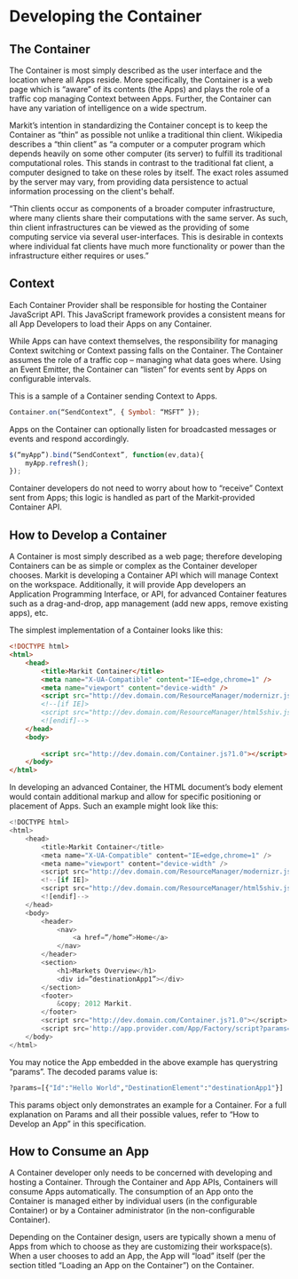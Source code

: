 # Developing the Container

## The Container

The Container is most simply described as the user interface and the location where all Apps reside. More specifically, the Container is a web page which is “aware” of its contents (the Apps) and plays the role of a traffic cop managing Context between Apps. Further, the Container can have any variation of intelligence on a wide spectrum. 

Markit’s intention in standardizing the Container concept is to keep the Container as “thin” as possible not unlike a traditional thin client. Wikipedia describes a “thin client” as “a computer or a computer program which depends heavily on some other computer (its server) to fulfill its traditional computational roles. This stands in contrast to the traditional fat client, a computer designed to take on these roles by itself. The exact roles assumed by the server may vary, from providing data persistence to actual information processing on the client's behalf.

“Thin clients occur as components of a broader computer infrastructure, where many clients share their computations with the same server. As such, thin client infrastructures can be viewed as the providing of some computing service via several user-interfaces. This is desirable in contexts where individual fat clients have much more functionality or power than the infrastructure either requires or uses.”

## Context

Each Container Provider shall be responsible for hosting the Container JavaScript API. This JavaScript framework provides a consistent means for all App Developers to load their Apps on any Container.

While Apps can have context themselves, the responsibility for managing Context switching or Context passing falls on the Container. The Container assumes the role of a traffic cop – managing what data goes where. Using an Event Emitter, the Container can “listen” for events sent by Apps on configurable intervals.

This is a sample of a Container sending Context to Apps. 

```javascript
Container.on(“SendContext”, { Symbol: “MSFT” });
```

Apps on the Container can optionally listen for broadcasted messages or events and respond accordingly.

```javascript
$(“myApp”).bind(“SendContext”, function(ev,data){
	myApp.refresh();
});
```

Container developers do not need to worry about how to “receive” Context sent from Apps; this logic is handled as part of the Markit-provided Container API.

## How to Develop a Container

A Container is most simply described as a web page; therefore developing Containers can be as simple or complex as the Container developer chooses. Markit is developing a Container API which will manage Context on the workspace. Additionally, it will provide App developers an Application Programming Interface, or API, for advanced Container features such as a drag-and-drop, app management (add new apps, remove existing apps), etc.

The simplest implementation of a Container looks like this:

```html
<!DOCTYPE html>
<html>
	<head>
		<title>Markit Container</title>
		<meta name="X-UA-Compatible" content="IE=edge,chrome=1" />
		<meta name="viewport" content="device-width" />
		<script src="http://dev.domain.com/ResourceManager/modernizr.js"></script>
		<!--[if IE]>
		<script src="http://dev.domain.com/ResourceManager/html5shiv.js"></script>
		<![endif]-->
	</head>
	<body>
		
		<script src="http://dev.domain.com/Container.js?1.0"></script>
	</body>
</html>
```

In developing an advanced Container, the HTML document’s body element would contain additional markup and allow for specific positioning or placement of Apps. Such an example might look like this:

```javascript
<!DOCTYPE html>
<html>
	<head>
		<title>Markit Container</title>
		<meta name="X-UA-Compatible" content="IE=edge,chrome=1" />
		<meta name="viewport" content="device-width" />
		<script src="http://dev.domain.com/ResourceManager/modernizr.js"></script>
		<!--[if IE]>
		<script src="http://dev.domain.com/ResourceManager/html5shiv.js"></script>
		<![endif]-->
	</head>
	<body>
		<header>
			<nav>
				<a href=”/home”>Home</a>
			</nav>
		</header>
		<section>
			<h1>Markets Overview</h1>
			<div id=”destinationApp1”></div>
		</section>
		<footer>
			&copy; 2012 Markit.
		</footer>
		<script src="http://dev.domain.com/Container.js?1.0"></script>
		<script src='http://app.provider.com/App/Factory/script?params=%5B%7B%22Id%22%3A%22Hello%20World%22%2C%22DestinationElement%22%3A%22destinationApp1%22%7D%5D'></script>
	</body>
</html>
```

You may notice the App embedded in the above example has querystring “params”. The decoded params value is:

```metafont
?params=[{"Id":"Hello World","DestinationElement":"destinationApp1"}]
```

This params object only demonstrates an example for a Container. For a full explanation on Params and all their possible values, refer to “How to Develop an App” in this specification.

## How to Consume an App

A Container developer only needs to be concerned with developing and hosting a Container. Through the Container and App APIs, Containers will consume Apps automatically. The consumption of an App onto the Container is managed either by individual users (in the configurable Container) or by a Container administrator (in the non-configurable Container). 

Depending on the Container design, users are typically shown a menu of Apps from which to choose as they are customizing their workspace(s). When a user chooses to add an App, the App will “load” itself (per the section titled “Loading an App on the Container”) on the Container. 

